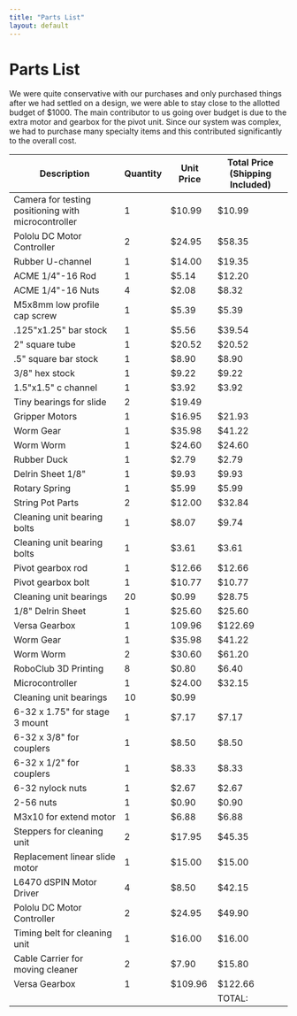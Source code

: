 ```yaml
---
title: "Parts List"
layout: default
---
```


# Parts List #

We were quite conservative with our purchases and only purchased things after we had settled on a design, we were able to stay close to the allotted budget of $1000. The main contributor to us going over budget is due to the extra motor and gearbox for the pivot unit. Since our system was complex, we had to purchase many specialty items and this contributed significantly to the overall cost. 

| Description | Quantity  | Unit Price | Total Price (Shipping Included) |
|-------------|-----------|------------|---------------------------------|
| Camera for testing positioning with microcontroller | 1 | $10.99 | $10.99 |
| Pololu DC Motor Controller | 2 | $24.95 | $58.35 | 
| Rubber U-channel | 1 | $14.00 | $19.35 | 
| ACME 1/4"-16 Rod | 1 | $5.14 | $12.20 | 
| ACME 1/4"-16 Nuts | 4 | $2.08 | $8.32 | 
| M5x8mm low profile cap screw | 1 | $5.39 | $5.39 | 
| .125"x1.25" bar stock | 1 | $5.56 | $39.54 | 
| 2" square tube | 1 | $20.52 | $20.52 | 
| .5" square bar stock | 1 | $8.90 | $8.90 | 
| 3/8" hex stock | 1 | $9.22 | $9.22 |
| 1.5"x1.5" c channel | 1 | $3.92 | $3.92 |
| Tiny bearings for slide | 2 | $19.49 |
| Gripper Motors | 1 | $16.95 | $21.93 |
| Worm Gear | 1 | $35.98 | $41.22 |
| Worm Worm | 1 | $24.60 | $24.60 |
| Rubber Duck | 1 | $2.79 | $2.79 |
| Delrin Sheet 1/8" | 1 | $9.93 | $9.93 |
| Rotary Spring | 1 | $5.99 | $5.99 |
| String Pot Parts | 2 | $12.00 | $32.84 |
| Cleaning unit bearing bolts | 1 | $8.07 | $9.74 |
| Cleaning unit bearing bolts | 1 | $3.61 | $3.61 |
| Pivot gearbox rod | 1 | $12.66 | $12.66 |
| Pivot gearbox bolt | 1 | $10.77 | $10.77 |
| Cleaning unit bearings | 20 | $0.99 | $28.75 |
| 1/8" Delrin Sheet | 1 | $25.60 | $25.60 |
| Versa Gearbox | 1 | 109.96 | $122.69 |
| Worm Gear | 1 | $35.98 | $41.22 |
| Worm Worm | 2 | $30.60 | $61.20 |
| RoboClub 3D Printing | 8 | $0.80 | $6.40 |
| Microcontroller | 1 | $24.00 | $32.15 |
| Cleaning unit bearings | 10 | $0.99 |
| 6-32 x 1.75" for stage 3 mount | 1 | $7.17 | $7.17 |
| 6-32 x 3/8" for couplers | 1 | $8.50 | $8.50 |
| 6-32 x 1/2" for couplers | 1 | $8.33 | $8.33 |
| 6-32 nylock nuts | 1 | $2.67 | $2.67 |
| 2-56 nuts | 1 | $0.90 | $0.90 |
| M3x10 for extend motor | 1 | $6.88 | $6.88 |
| Steppers for cleaning unit | 2 | $17.95 | $45.35 |
| Replacement linear slide motor | 1 | $15.00 | $15.00 |
| L6470 dSPIN Motor Driver | 4 | $8.50 | $42.15 |
| Pololu DC Motor Controller | 2 | $24.95 | $49.90 |
| Timing belt for cleaning unit | 1 | $16.00 | $16.00 |
| Cable Carrier for moving cleaner | 2 | $7.90 | $15.80 |
| Versa Gearbox  | 1 | $109.96 | $122.66 | 
|  |  |  | TOTAL:  | $1032.10 | 

